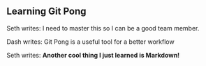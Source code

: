 ## Learning Git Pong
Seth writes: I need to master this so I can be a good team member.

Dash writes: Git Pong is a useful tool for a better workflow

Seth writes: **Another cool thing I just learned is Markdown!**